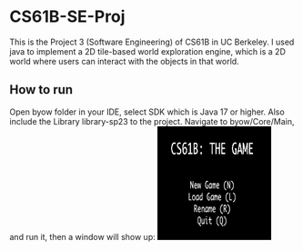# CS61B-SE-Proj
This is the Project 3 (Software Engineering) of CS61B in UC Berkeley. I used java to implement a 2D tile-based world exploration engine, which is a 2D world where users can interact 
with the objects in that world.

## How to run
Open byow folder in your IDE, select SDK which is Java 17 or higher. Also include the Library library-sp23 to the project. Navigate to byow/Core/Main, and run it, then a window will show up:
<img src="imgs\window.png" width="200" height="200">


